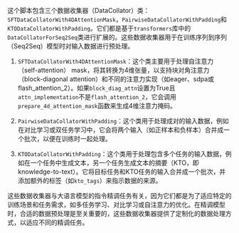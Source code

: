 这个脚本包含三个数据收集器（DataCollator）类：`SFTDataCollatorWith4DAttentionMask`，`PairwiseDataCollatorWithPadding`和`KTODataCollatorWithPadding`。它们都是基于`transformers`库中的`DataCollatorForSeq2Seq`类进行扩展的。这些数据收集器用于在训练序列到序列（Seq2Seq）模型时对输入数据进行预处理。

1. `SFTDataCollatorWith4DAttentionMask`：这个类主要用于处理自注意力（self-attention） mask，将其转换为4维张量，以支持块对角注意力（block-diagonal attention）和不同的注意力实现（如eager、sdpa或flash_attention_2）。如果`block_diag_attn`设置为True且`attn_implementation`不是`flash_attention_2`，它会调用`prepare_4d_attention_mask`函数来生成4维注意力掩码。

2. `PairwiseDataCollatorWithPadding`：这个类用于处理成对的输入数据，例如在对比学习或双任务学习中，它会将两个输入（如正样本和负样本）合并成一个批次，以便在训练时一起处理。

3. `KTODataCollatorWithPadding`：这个类用于处理包含多个任务的输入数据，例如在一个任务中生成文本，另一个任务生成文本的摘要（KTO，即knowledge-to-text）。它将目标任务和KTO任务的输入合并成一个批次，并添加额外的标签（如`kto_tags`）来指示数据的来源。

这些数据收集器与大语言模型的指令精调任务有关，因为它们都是为了适应特定的训练场景和任务需求，如多任务学习、对比学习或自注意力的优化。在精调模型时，合适的数据预处理是至关重要的，这些数据收集器提供了定制化的数据处理方式，以适应不同的精调任务。

